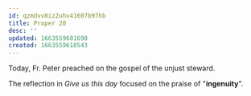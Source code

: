 ```yaml
---
id: qzmdvv8iz2uhv41607b97hb
title: Proper 20
desc: ''
updated: 1663559681698
created: 1663559618543
---
```

Today, Fr. Peter preached on the gospel of the unjust steward. 

The reflection in _Give us this day_ focused on the praise of "**ingenuity**".
